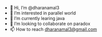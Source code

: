 - 👋 Hi, I’m @dharanamal3
- 👀 I’m interested in parallel world
- 🌱 I’m currently learing java
- 💞️ I’m looking to collaborate on paradox
- 📫 How to reach dharanamal3@gmail.com

<!---
dharanamal3/dharanamal3 is a ✨ special ✨ repository because its `README.md` (this file) appears on your GitHub profile.
You can click the Preview link to take a look at your changes.
--->
